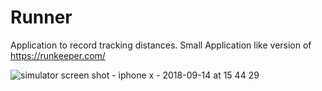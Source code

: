 # Runner
Application to record tracking distances. Small Application like version of https://runkeeper.com/


![simulator screen shot - iphone x - 2018-09-14 at 15 44 29](https://user-images.githubusercontent.com/6416095/45544505-1e8af200-b835-11e8-9d36-aa9c97663e65.png)
